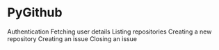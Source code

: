 # PyGithub

Authentication
Fetching user details
Listing repositories
Creating a new repository
Creating an issue
Closing an issue

